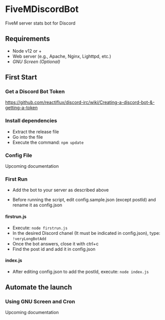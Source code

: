 # FiveMDiscordBot
FiveM server stats bot for Discord

## Requirements
- Node v12 or +
- Web server (e.g., Apache, Nginx, Lighttpd, etc.)
- *GNU Screen (Optional)*

## First Start

### Get a Discord Bot Token
https://github.com/reactiflux/discord-irc/wiki/Creating-a-discord-bot-&-getting-a-token

### Install dependencies
- Extract the release file
- Go into the file
- Execute the command: `npm update`

### Config File

Upcoming documentation

### First Run

- Add the bot to your server as described above

- Before running the script, edit config.sample.json (except postId) and rename it as config.json

#### firstrun.js

- Execute: `node firstrun.js`
- In the desired Discord chanel (It must be indicated in config.json), type: `!veryLongBotAdd`
- Once the bot answers, close it with ctrl+c
- Find the post id and add it in config.json


#### index.js

- After editing config.json to add the postId, execute: `node index.js`

## Automate the launch

### Using GNU Screen and Cron

Upcoming documentation
